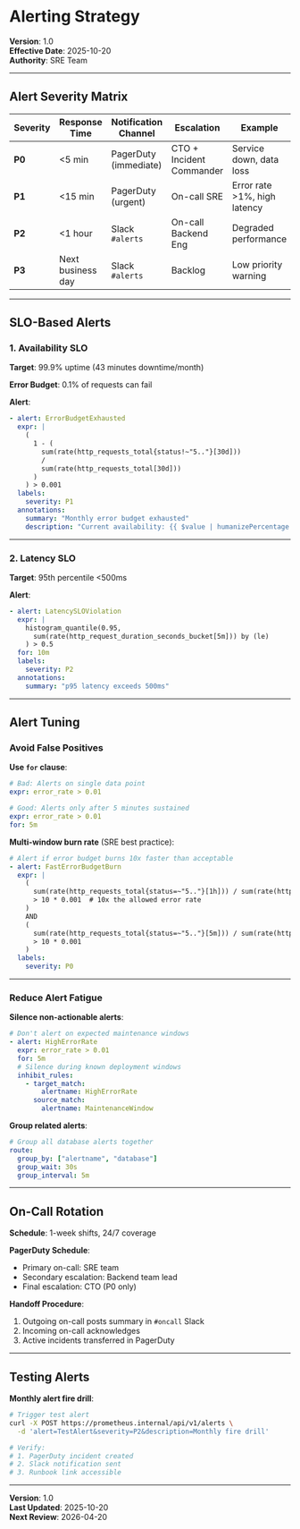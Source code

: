 # Alerting Strategy

**Version**: 1.0  
**Effective Date**: 2025-10-20  
**Authority**: SRE Team

---

## Alert Severity Matrix

| Severity | Response Time     | Notification Channel  | Escalation               | Example                      |
| -------- | ----------------- | --------------------- | ------------------------ | ---------------------------- |
| **P0**   | <5 min            | PagerDuty (immediate) | CTO + Incident Commander | Service down, data loss      |
| **P1**   | <15 min           | PagerDuty (urgent)    | On-call SRE              | Error rate >1%, high latency |
| **P2**   | <1 hour           | Slack `#alerts`       | On-call Backend Eng      | Degraded performance         |
| **P3**   | Next business day | Slack `#alerts`       | Backlog                  | Low priority warning         |

---

## SLO-Based Alerts

### 1. Availability SLO

**Target**: 99.9% uptime (43 minutes downtime/month)

**Error Budget**: 0.1% of requests can fail

**Alert**:

```yaml
- alert: ErrorBudgetExhausted
  expr: |
    (
      1 - (
        sum(rate(http_requests_total{status!~"5.."}[30d]))
        /
        sum(rate(http_requests_total[30d]))
      )
    ) > 0.001
  labels:
    severity: P1
  annotations:
    summary: "Monthly error budget exhausted"
    description: "Current availability: {{ $value | humanizePercentage }}"
```

---

### 2. Latency SLO

**Target**: 95th percentile <500ms

**Alert**:

```yaml
- alert: LatencySLOViolation
  expr: |
    histogram_quantile(0.95,
      sum(rate(http_request_duration_seconds_bucket[5m])) by (le)
    ) > 0.5
  for: 10m
  labels:
    severity: P2
  annotations:
    summary: "p95 latency exceeds 500ms"
```

---

## Alert Tuning

### Avoid False Positives

**Use `for` clause**:

```yaml
# Bad: Alerts on single data point
expr: error_rate > 0.01

# Good: Alerts only after 5 minutes sustained
expr: error_rate > 0.01
for: 5m
```

**Multi-window burn rate** (SRE best practice):

```yaml
# Alert if error budget burns 10x faster than acceptable
- alert: FastErrorBudgetBurn
  expr: |
    (
      sum(rate(http_requests_total{status=~"5.."}[1h])) / sum(rate(http_requests_total[1h]))
      > 10 * 0.001  # 10x the allowed error rate
    )
    AND
    (
      sum(rate(http_requests_total{status=~"5.."}[5m])) / sum(rate(http_requests_total[5m]))
      > 10 * 0.001
    )
  labels:
    severity: P0
```

---

### Reduce Alert Fatigue

**Silence non-actionable alerts**:

```yaml
# Don't alert on expected maintenance windows
- alert: HighErrorRate
  expr: error_rate > 0.01
  for: 5m
  # Silence during known deployment windows
  inhibit_rules:
    - target_match:
        alertname: HighErrorRate
      source_match:
        alertname: MaintenanceWindow
```

**Group related alerts**:

```yaml
# Group all database alerts together
route:
  group_by: ["alertname", "database"]
  group_wait: 30s
  group_interval: 5m
```

---

## On-Call Rotation

**Schedule**: 1-week shifts, 24/7 coverage

**PagerDuty Schedule**:

- Primary on-call: SRE team
- Secondary escalation: Backend team lead
- Final escalation: CTO (P0 only)

**Handoff Procedure**:

1. Outgoing on-call posts summary in `#oncall` Slack
2. Incoming on-call acknowledges
3. Active incidents transferred in PagerDuty

---

## Testing Alerts

**Monthly alert fire drill**:

```bash
# Trigger test alert
curl -X POST https://prometheus.internal/api/v1/alerts \
  -d 'alert=TestAlert&severity=P2&description=Monthly fire drill'

# Verify:
# 1. PagerDuty incident created
# 2. Slack notification sent
# 3. Runbook link accessible
```

---

**Version**: 1.0  
**Last Updated**: 2025-10-20  
**Next Review**: 2026-04-20
